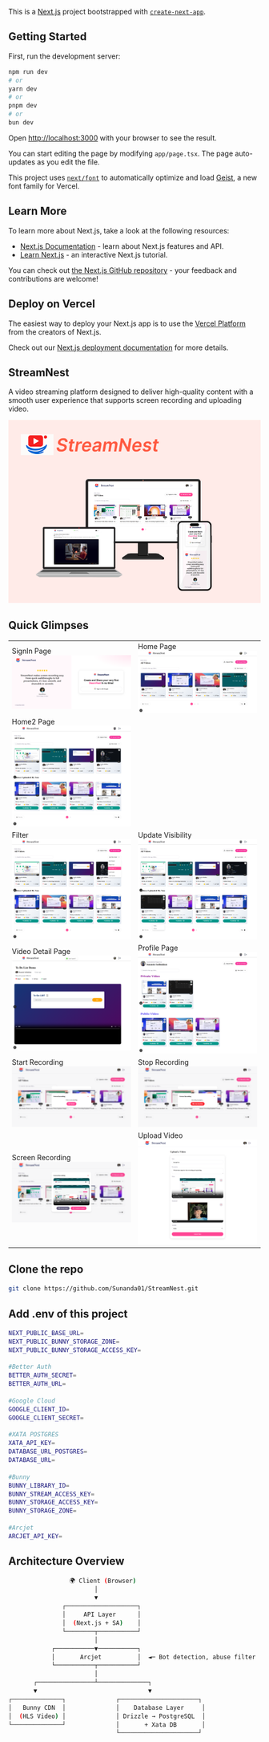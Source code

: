 This is a [Next.js](https://nextjs.org) project bootstrapped with [`create-next-app`](https://nextjs.org/docs/app/api-reference/cli/create-next-app).

## Getting Started

First, run the development server:

```bash
npm run dev
# or
yarn dev
# or
pnpm dev
# or
bun dev
```

Open [http://localhost:3000](http://localhost:3000) with your browser to see the result.

You can start editing the page by modifying `app/page.tsx`. The page auto-updates as you edit the file.

This project uses [`next/font`](https://nextjs.org/docs/app/building-your-application/optimizing/fonts) to automatically optimize and load [Geist](https://vercel.com/font), a new font family for Vercel.

## Learn More

To learn more about Next.js, take a look at the following resources:

- [Next.js Documentation](https://nextjs.org/docs) - learn about Next.js features and API.
- [Learn Next.js](https://nextjs.org/learn) - an interactive Next.js tutorial.

You can check out [the Next.js GitHub repository](https://github.com/vercel/next.js) - your feedback and contributions are welcome!

## Deploy on Vercel

The easiest way to deploy your Next.js app is to use the [Vercel Platform](https://vercel.com/new?utm_medium=default-template&filter=next.js&utm_source=create-next-app&utm_campaign=create-next-app-readme) from the creators of Next.js.

Check out our [Next.js deployment documentation](https://nextjs.org/docs/app/building-your-application/deploying) for more details.

## StreamNest

A video streaming platform designed to deliver high-quality content with a smooth user experience that supports screen recording and uploading video.

<img src="/public/screenshots/Poster.png" alt="Poster" />

## Quick Glimpses

<table>
  <tr>
    <td>SignIn Page<br><img src="/public/screenshots/sign-in.png" alt="Register Page" /></td>
     <td>Home Page<br><img src="/public/screenshots/home.png" alt="Home Page" /></td>
    </tr>
     <tr>
    <td>Home2 Page<br><img src="/public/screenshots/home2.png" alt="Home2 Page" /></td>
    </tr>
    <tr>
    <td>Filter<br/> <img src="/public/screenshots/filter.png" alt="Filter" /></td>
     <td>Update Visibility<br/> <img src="/public/screenshots/update_visibility.png" alt="Update Visibility" /></td>
  </tr>
   <tr>
    <td>Video Detail Page<br/> <img src="/public/screenshots/video-detail.png" alt="Video Detail Page" /></td>
     <td>Profile Page<br/> <img src="/public/screenshots/profile.png" alt="Profile Page" /></td>
  </tr>
   <tr>
    <td>Start Recording<br/> <img src="/public/screenshots/start-recording.png" alt="Start Recording" /></td>
     <td>Stop Recording<br/> <img src="/public/screenshots/stop-recording.png" alt="Stop Recording" /></td>
  </tr>
   <tr>
    <td>Screen Recording<br/> <img src="/public/screenshots/screen-recording.png" alt="Screen Recording" /></td>
     <td>Upload Video<br/> <img src="/public/screenshots/uplaod-video.png" alt="Upload Video" /></td>
  </tr>
</table>

## Clone the repo

```bash
git clone https://github.com/Sunanda01/StreamNest.git
```

## Add .env of this project

```bash
NEXT_PUBLIC_BASE_URL=
NEXT_PUBLIC_BUNNY_STORAGE_ZONE=
NEXT_PUBLIC_BUNNY_STORAGE_ACCESS_KEY=

#Better Auth
BETTER_AUTH_SECRET=
BETTER_AUTH_URL=

#Google Cloud
GOOGLE_CLIENT_ID=
GOOGLE_CLIENT_SECRET=

#XATA POSTGRES
XATA_API_KEY=
DATABASE_URL_POSTGRES=
DATABASE_URL=

#Bunny
BUNNY_LIBRARY_ID=
BUNNY_STREAM_ACCESS_KEY=
BUNNY_STORAGE_ACCESS_KEY=
BUNNY_STORAGE_ZONE=

#Arcjet
ARCJET_API_KEY=
```

## Architecture Overview

```bash
                 🌍 Client (Browser)
                        │
                        ▼
               ┌────────────────────┐
               │     API Layer      │
               │  (Next.js + SA)    │
               └────────┬───────────┘
                        │
            ┌───────────▼───────────┐
            │       Arcjet          │  ◄─ Bot detection, abuse filter
            └───────────┬───────────┘
                        │
       ┌────────────────┴──────────────┐
       ▼                               ▼
┌──────────────┐              ┌──────────────────────┐
│   Bunny CDN  │              │    Database Layer     │
│  (HLS Video) │              │ Drizzle → PostgreSQL  │
└──────────────┘              │       + Xata DB       │
                              └──────────────────────┘


```
